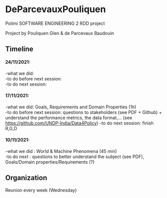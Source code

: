 # DeParcevauxPouliquen
Polimi SOFTWARE ENGINEERING 2 RDD project

Project by Pouliquen Glen & de Parcevaux Baudouin

## Timeline

#### 24/11/2021:
-what we did:  
-to do before next session:  
-to do next session:   

#### 17/11/2021:   
-what we did: Goals, Requirements and Domain Properties (1h)  
-to do before next session: questions to stakeholders (see PDF + Github) + understand the performance metrics, the data format,...  (see https://github.com/UNDP-India/Data4Policy)
-to do next session: finish R,G,D   

#### 10/11/2021:  
-what we did : World & Machine Phenomena (45 min)  
-to do next : questions to better understand the subject (see PDF), Goals/Domain properties/Requirements (?)

## Organization
Reunion every week (Wednesday)
